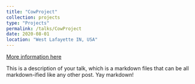 ```yaml
---
title: "CowProject"
collection: projects
type: "Projects"
permalink: /talks/CowProject
date: 2020-08-01
location: "West Lafayette IN, USA"
---
```


[More information here](http://example2.com)

This is a description of your talk, which is a markdown files that can be all markdown-ified like any other post. Yay markdown!
